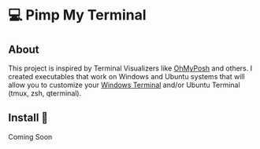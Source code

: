 # :computer: Pimp My Terminal
## About
This project is inspired by Terminal Visualizers like [OhMyPosh](https://ohmyposh.dev/) and others.
I created executables that work on Windows and Ubuntu systems that will allow you to customize your
[Windows Terminal](https://www.microsoft.com/store/productId/9N0DX20HK701?ocid=libraryshare) and/or Ubuntu Terminal (tmux, zsh, qterminal).

## Install :wrench:
Coming Soon
